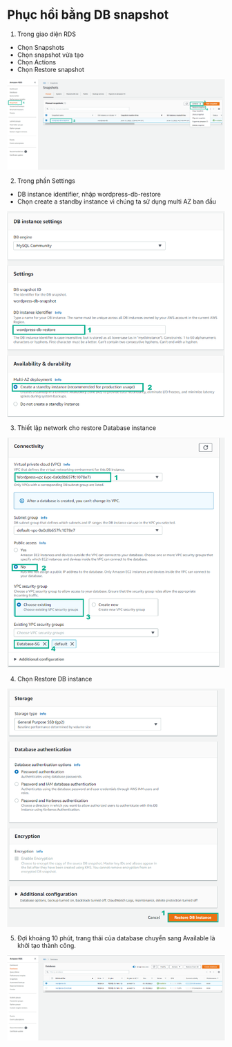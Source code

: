 
# Phục hồi bằng DB snapshot

1. Trong giao diện RDS
-	Chọn Snapshots
-	Chọn snapshot vừa tạo
-	Chọn Actions
-	Chọn Restore snapshot


![info](/images/restoreandbackup/restore-snapshot-setup-01.png?featherlight=false&width=90pc)

2. Trong phần Settings
-	DB instance identifier, nhập wordpress-db-restore
-	Chọn create a standby instance vì chúng ta sử dụng multi AZ ban đầu


![info](/images/restoreandbackup/restore-snapshot-setup-02.png?featherlight=false&width=90pc)

3. Thiết lập network cho restore Database instance

![info](/images/restoreandbackup/restore-snapshot-setup-03.png?featherlight=false&width=90pc)

4. Chọn Restore DB instance

![info](/images/restoreandbackup/restore-snapshot-setup-04.png?featherlight=false&width=90pc)

5. Đợi khoảng 10 phút, trang thái của database chuyển sang Available là khởi tạo thành công.

![info](/images/restoreandbackup/restore-snapshot-setup-05.png?featherlight=false&width=90pc)
